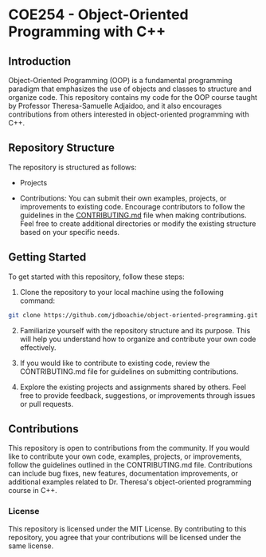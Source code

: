 # COE254 - Object-Oriented Programming with C++

## Introduction

Object-Oriented Programming (OOP) is a fundamental programming paradigm that emphasizes the use of objects and classes to structure and organize code. This repository contains my code for the OOP course taught by Professor Theresa-Samuelle Adjaidoo, and it also encourages contributions from others interested in object-oriented programming with C++.

## Repository Structure

The repository is structured as follows:

* Projects

* Contributions: You can submit their own examples, projects, or improvements to existing code. Encourage contributors to follow the guidelines in the [CONTRIBUTING.md](https://github.com/jdboachie/object-oriented-programming/blob/main/CONTRIBUTING.md) file when making contributions.
Feel free to create additional directories or modify the existing structure based on your specific needs.

## Getting Started
To get started with this repository, follow these steps:

1. Clone the repository to your local machine using the following command:

```bash
git clone https://github.com/jdboachie/object-oriented-programming.git
```

2. Familiarize yourself with the repository structure and its purpose. This will help you understand how to organize and contribute your own code effectively.

3. If you would like to contribute to existing code, review the CONTRIBUTING.md file for guidelines on submitting contributions.

4. Explore the existing projects and assignments shared by others. Feel free to provide feedback, suggestions, or improvements through issues or pull requests.

## Contributions

This repository is open to contributions from the community. If you would like to contribute your own code, examples, projects, or improvements, follow the guidelines outlined in the CONTRIBUTING.md file. Contributions can include bug fixes, new features, documentation improvements, or additional examples related to Dr. Theresa's object-oriented programming course in C++.


### License
This repository is licensed under the MIT License. By contributing to this repository, you agree that your contributions will be licensed under the same license.
